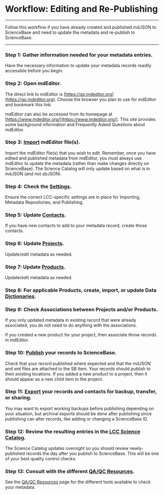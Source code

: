 # Workflow: Editing and Re-Publishing

---

Follow this workflow if you have already created and published mdJSON to ScienceBase and need to update the metadata and re-publish to ScienceBase.

---

### **Step 1: Gather information needed for your metadata entries.**

Have the necessary information to update your metadata records readily accessible before you begin.

### Step 2: Open mdEditor.

The direct link to mdEditor is [https://go.mdeditor.org](https://go.mdeditor.org). Choose the browser you plan to use for mdEditor and bookmark this link.

mdEditor can also be accessed from its homepage at [https://www.mdeditor.org/](https://www.mdeditor.org/). This site provides some background information and Frequently Asked Questions about mdEditor.

### Step 3: [Import](/data-management/import/mdjson.md) mdEditor file\(s\).

Import the mdEditor file\(s\) that you wish to edit. Remember, once you have edited and published metadata from mdEditor, you must always use mdEditor to update the metadata (rather than make changes directly on ScienceBase). The Science Catalog will only update based on what is in mdJSON (and not sbJSON).

### Step 4: Check the [Settings](/settings.md).

Ensure the correct LCC-specific settings are in place for Importing, Metadata Repositories, and Publishing.

### Step 5: Update [Contacts](/contacts.md).

If you have new contacts to add to your metadata record, create those contacts.

### Step 6: Update [Projects](/project-entry-guidance.md).

Update/edit metadata as needed.

### Step 7: Update [Products](/product-entry-guidance.md).

Update/edit metadata as needed.

### Step 8: For applicable Products, create, import, or update Data [Dictionaries](//product-entry-guidance/dictionaries-tab-product.md).

### Step 9: Check Associations between Projects and/or Products.

If you only updated metadata in existing record that were already associated, you do not need to do anything with the associations.

If you created a new product for your project, then associate those records in mdEditor.

### Step 10: [Publish](/publish.md) your records to ScienceBase.

Check that your record published where expected and that the mdJSON and xml files are attached to the SB Item. Your records should publish to their existing locations. If you added a new product to a project, then it should appear as a new child item to the project.

### Step 11: [Export](/data-management/export.md) your records and contacts for backup, transfer, or sharing.

You may want to export working backups before publishing depending on your situation, but archival exports should be done after publishing since publishing can alter records, like adding or changing a ScienceBase ID.

### Step 12: Review the resulting entries in the [LCC Science Catalog](https://lccnetwork.org/catalog).

The Science Catalog updates overnight so you should review newly-published records the day after you publish to ScienceBase. This will be one of your best quality control checks.

### Step 13: Consult with the different [QA/QC Resources](/metadata-improvements/qaqc-fixes/dj-case-qaqc-list.md).
See the [QA/QC Resources](/metadata-improvements/qaqc-fixes/dj-case-qaqc-list.md) page for the different tools available to check your metadata.

